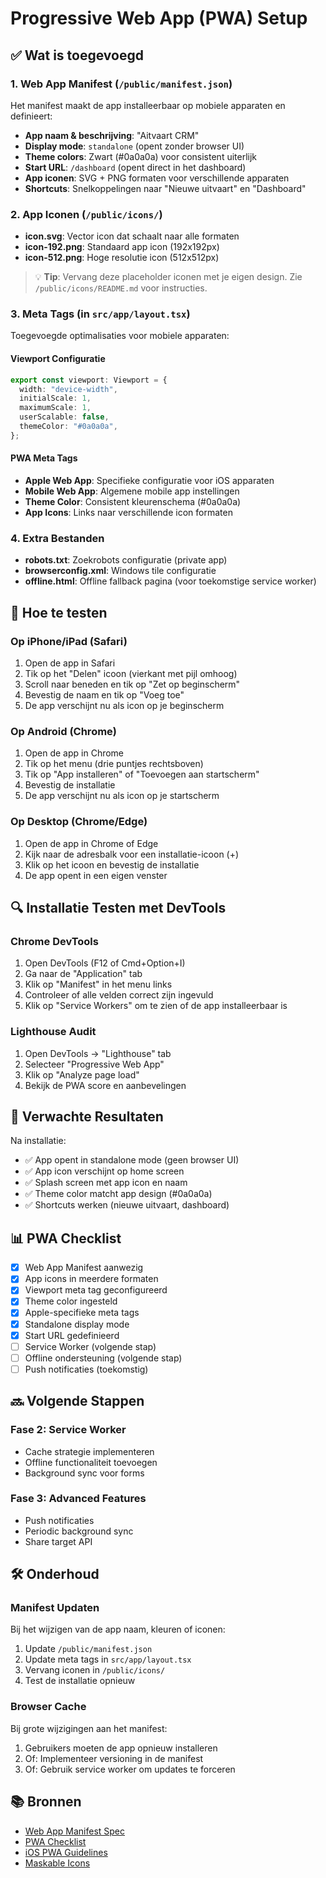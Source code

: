 # Progressive Web App (PWA) Setup

## ✅ Wat is toegevoegd

### 1. Web App Manifest (`/public/manifest.json`)

Het manifest maakt de app installeerbaar op mobiele apparaten en definieert:

- **App naam & beschrijving**: "Aitvaart CRM"
- **Display mode**: `standalone` (opent zonder browser UI)
- **Theme colors**: Zwart (#0a0a0a) voor consistent uiterlijk
- **Start URL**: `/dashboard` (opent direct in het dashboard)
- **App iconen**: SVG + PNG formaten voor verschillende apparaten
- **Shortcuts**: Snelkoppelingen naar "Nieuwe uitvaart" en "Dashboard"

### 2. App Iconen (`/public/icons/`)

- **icon.svg**: Vector icon dat schaalt naar alle formaten
- **icon-192.png**: Standaard app icon (192x192px)
- **icon-512.png**: Hoge resolutie icon (512x512px)

> 💡 **Tip**: Vervang deze placeholder iconen met je eigen design. Zie `/public/icons/README.md` voor instructies.

### 3. Meta Tags (in `src/app/layout.tsx`)

Toegevoegde optimalisaties voor mobiele apparaten:

#### Viewport Configuratie

```typescript
export const viewport: Viewport = {
  width: "device-width",
  initialScale: 1,
  maximumScale: 1,
  userScalable: false,
  themeColor: "#0a0a0a",
};
```

#### PWA Meta Tags

- **Apple Web App**: Specifieke configuratie voor iOS apparaten
- **Mobile Web App**: Algemene mobile app instellingen
- **Theme Color**: Consistent kleurenschema (#0a0a0a)
- **App Icons**: Links naar verschillende icon formaten

### 4. Extra Bestanden

- **robots.txt**: Zoekrobots configuratie (private app)
- **browserconfig.xml**: Windows tile configuratie
- **offline.html**: Offline fallback pagina (voor toekomstige service worker)

## 📱 Hoe te testen

### Op iPhone/iPad (Safari)

1. Open de app in Safari
2. Tik op het "Delen" icoon (vierkant met pijl omhoog)
3. Scroll naar beneden en tik op "Zet op beginscherm"
4. Bevestig de naam en tik op "Voeg toe"
5. De app verschijnt nu als icon op je beginscherm

### Op Android (Chrome)

1. Open de app in Chrome
2. Tik op het menu (drie puntjes rechtsboven)
3. Tik op "App installeren" of "Toevoegen aan startscherm"
4. Bevestig de installatie
5. De app verschijnt nu als icon op je startscherm

### Op Desktop (Chrome/Edge)

1. Open de app in Chrome of Edge
2. Kijk naar de adresbalk voor een installatie-icoon (+)
3. Klik op het icoon en bevestig de installatie
4. De app opent in een eigen venster

## 🔍 Installatie Testen met DevTools

### Chrome DevTools

1. Open DevTools (F12 of Cmd+Option+I)
2. Ga naar de "Application" tab
3. Klik op "Manifest" in het menu links
4. Controleer of alle velden correct zijn ingevuld
5. Klik op "Service Workers" om te zien of de app installeerbaar is

### Lighthouse Audit

1. Open DevTools → "Lighthouse" tab
2. Selecteer "Progressive Web App"
3. Klik op "Analyze page load"
4. Bekijk de PWA score en aanbevelingen

## 🚀 Verwachte Resultaten

Na installatie:

- ✅ App opent in standalone mode (geen browser UI)
- ✅ App icon verschijnt op home screen
- ✅ Splash screen met app icon en naam
- ✅ Theme color matcht app design (#0a0a0a)
- ✅ Shortcuts werken (nieuwe uitvaart, dashboard)

## 📊 PWA Checklist

- [x] Web App Manifest aanwezig
- [x] App icons in meerdere formaten
- [x] Viewport meta tag geconfigureerd
- [x] Theme color ingesteld
- [x] Apple-specifieke meta tags
- [x] Standalone display mode
- [x] Start URL gedefinieerd
- [ ] Service Worker (volgende stap)
- [ ] Offline ondersteuning (volgende stap)
- [ ] Push notificaties (toekomstig)

## 🔜 Volgende Stappen

### Fase 2: Service Worker

- Cache strategie implementeren
- Offline functionaliteit toevoegen
- Background sync voor forms

### Fase 3: Advanced Features

- Push notificaties
- Periodic background sync
- Share target API

## 🛠️ Onderhoud

### Manifest Updaten

Bij het wijzigen van de app naam, kleuren of iconen:

1. Update `/public/manifest.json`
2. Update meta tags in `src/app/layout.tsx`
3. Vervang iconen in `/public/icons/`
4. Test de installatie opnieuw

### Browser Cache

Bij grote wijzigingen aan het manifest:

1. Gebruikers moeten de app opnieuw installeren
2. Of: Implementeer versioning in de manifest
3. Of: Gebruik service worker om updates te forceren

## 📚 Bronnen

- [Web App Manifest Spec](https://www.w3.org/TR/appmanifest/)
- [PWA Checklist](https://web.dev/pwa-checklist/)
- [iOS PWA Guidelines](https://developer.apple.com/library/archive/documentation/AppleApplications/Reference/SafariWebContent/ConfiguringWebApplications/ConfiguringWebApplications.html)
- [Maskable Icons](https://web.dev/maskable-icon/)
